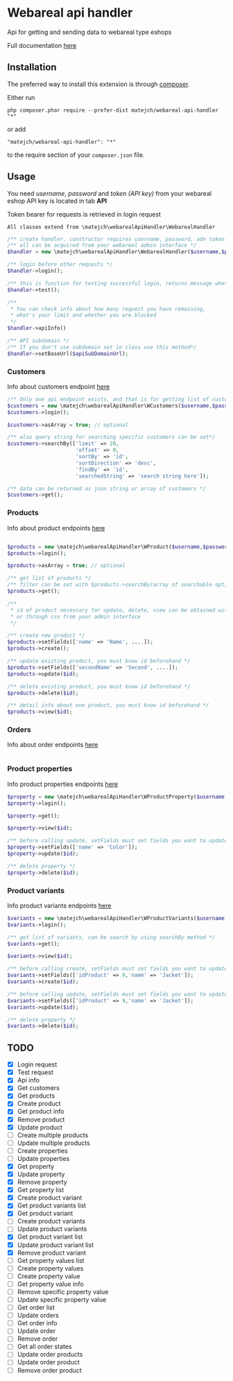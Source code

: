 Webareal api handler
====================
Api for getting and sending data to webareal type eshops

Full documentation [here](https://webareal.docs.apiary.io/#)

Installation
------------

The preferred way to install this extension is through [composer](http://getcomposer.org/download/).

Either run

```
php composer.phar require --prefer-dist matejch/webareal-api-handler "*"
```

or add

```
"matejch/webareal-api-handler": "*"
```

to the require section of your `composer.json` file.


Usage
-----


You need _username_, _password_ and _token (API key)_ from your webareal eshop
API key is located in tab **API**

Token bearer for requests is retrieved in login request


``
All classes extend from \matejch\webarealApiHandler\WebarealHandler
``

```php
/** create handler, constructor requires username, password, adn token */
/** all can be acquired from your webareal admin interface */
$handler = new \matejch\webarealApiHandler\WebarealHandler($username,$password,$apiToken);

/** login before other requests */
$handler->login();

/** this is function for testing successful login, returns message whether access was granted */
$handler->test();

/** 
 * You can check info about how many request you have remaining, 
 * what's your limit and whether you are blocked 
 */
$handler->apiInfo()

/** API subdomain */
/** If you don't use subdomain set in class use this method*/
$handler->setBaseUrl($apiSubDomainUrl);

```

### Customers
Info about customers endpoint [here](https://webareal.docs.apiary.io/#reference/0/working-with-registered-customers/get-all-registered-customers)
```php
/** Only one api endpoint exists, and that is for getting list of customers */
$customers = new \matejch\webarealApiHandler\WCustomers($username,$password,$apiToken);
$customers->login();

$customers->asArray = true; // optional

/** also query string for searching specific customers can be set*/
$customers->searchBy(['limit' => 20,
                      'offset' => 0,
                      'sortBy' => 'id',
                      'sortDirection' => 'desc',
                      'findBy' => 'id',
                      'searchedString' => 'search string here']);

/** data can be returned as json string or array of customers */
$customers->get();

```

### Products
Info about product endpoints [here](https://webareal.docs.apiary.io/#reference/0/create-product/get-product-list)

```php

$products = new \matejch\webarealApiHandler\WProduct($username,$password,$apiToken);
$products->login();

$products->asArray = true; // optional

/** get list of products */
/** filter can be set with $products->searchBy(array of searchable options) */
$products->get();

/** 
 * id of product necessary for update, delete, view can be obtained with get() method, 
 * or through csv from your admin interface
 */

/** create new product */
$products->setFields(['name' => 'Name', ....]);
$products->create();

/** update existing product, you must know id beforehand */
$products->setFields(['secondName' => 'Second', ....]);
$products->update($id);

/** delete existing product, you must know id beforehand */
$products->delete($id);

/** detail info about one product, you must know id beforehand */
$products->view($id);

```

### Orders

Info about order endpoints [here](https://webareal.docs.apiary.io/#reference/0/order-list)

```php

```

### Product properties
Info product properties endpoints [here](https://webareal.docs.apiary.io/#reference/0/multiple-manipulation-with-products/update-property)

```php
$property = new \matejch\webarealApiHandler\WProductProperty($username,$password,$apiToken);
$property->login();

$property->get();

$property->view($id);

/** before calling update, setFields must set fields you want to update on property */
$property->setFields(['name' => 'Color']);
$property->update($id);

/** delete property */
$property->delete($id);

```

### Product variants
Info product variants endpoints [here](https://webareal.docs.apiary.io/#reference/0/get-product-variants/create-product-variant)

```php
$variants = new \matejch\webarealApiHandler\WProductVariants($username,$password,$apiToken);
$variants->login();

/** get list of variants, can be search by using searchBy method */
$variants->get();

$variants->view($id);

/** before calling create, setFields must set fields you want to update on property */
$variants->setFields(['idProduct' => 9,'name' => 'Jacket']);
$variants->create($id);

/** before calling update, setFields must set fields you want to update on property */
$variants->setFields(['idProduct' => 9,'name' => 'Jacket']);
$variants->update($id);

/** delete property */
$variants->delete($id);
```

TODO
-----

- [x] Login request
- [x] Test request
- [x] Api info
- [x] Get customers
- [x] Get products
- [x] Create product
- [x] Get product info
- [x] Remove product
- [x] Update product
- [ ] Create multiple products
- [ ] Update multiple products
- [ ] Create properties
- [ ] Update properties
- [x] Get property
- [x] Update property
- [x] Remove property
- [x] Get property list
- [x] Create product variant
- [x] Get product variants list
- [x] Get product variant
- [ ] Create product variants
- [ ] Update product variants
- [x] Get product variant list
- [x] Update product variant list
- [x] Remove product variant
- [ ] Get property values list
- [ ] Create property values
- [ ] Create property value
- [ ] Get property value info
- [ ] Remove specific property value
- [ ] Update specific property value
- [ ] Get order list
- [ ] Update orders
- [ ] Get order info
- [ ] Update order
- [ ] Remove order
- [ ] Get all order states
- [ ] Update order products
- [ ] Update order product
- [ ] Remove order product